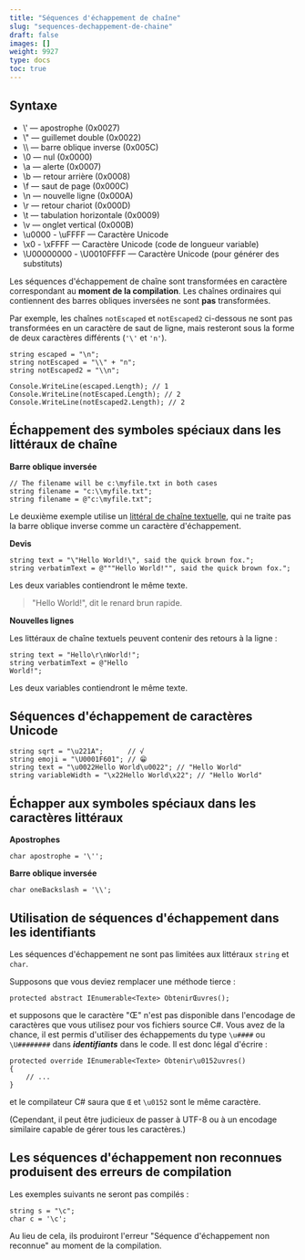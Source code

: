```yaml
---
title: "Séquences d'échappement de chaîne"
slug: "sequences-dechappement-de-chaine"
draft: false
images: []
weight: 9927
type: docs
toc: true
---
```


## Syntaxe
- \\' — apostrophe (0x0027)
- \\" — guillemet double (0x0022)
- \\\ — barre oblique inverse (0x005C)
- \0 — nul (0x0000)
- \a — alerte (0x0007)
- \b — retour arrière (0x0008)
- \f — saut de page (0x000C)
- \n — nouvelle ligne (0x000A)
- \r — retour chariot (0x000D)
- \t — tabulation horizontale (0x0009)
- \v — onglet vertical (0x000B)
- \u0000 - \uFFFF — Caractère Unicode
- \x0 - \xFFFF — Caractère Unicode (code de longueur variable)
- \U00000000 - \U0010FFFF — Caractère Unicode (pour générer des substituts)

Les séquences d'échappement de chaîne sont transformées en caractère correspondant au **moment de la compilation**. Les chaînes ordinaires qui contiennent des barres obliques inversées ne sont **pas** transformées.

Par exemple, les chaînes `notEscaped` et `notEscaped2` ci-dessous ne sont pas transformées en un caractère de saut de ligne, mais resteront sous la forme de deux caractères différents (`'\'` et `'n'`).

    string escaped = "\n";
    string notEscaped = "\\" + "n";
    string notEscaped2 = "\\n";

    Console.WriteLine(escaped.Length); // 1
    Console.WriteLine(notEscaped.Length); // 2            
    Console.WriteLine(notEscaped2.Length); // 2

## Échappement des symboles spéciaux dans les littéraux de chaîne
**Barre oblique inversée**

    // The filename will be c:\myfile.txt in both cases
    string filename = "c:\\myfile.txt";
    string filename = @"c:\myfile.txt";

Le deuxième exemple utilise un [littéral de chaîne textuelle](https://www.wikiod.com/fr/docs/c%23/16/verbatim-strings#t=20151122021216101385), qui ne traite pas la barre oblique inverse comme un caractère d'échappement.

**Devis**

    string text = "\"Hello World!\", said the quick brown fox.";
    string verbatimText = @"""Hello World!"", said the quick brown fox.";

Les deux variables contiendront le même texte.

> "Hello World!", dit le renard brun rapide.

**Nouvelles lignes**

Les littéraux de chaîne textuels peuvent contenir des retours à la ligne :

    string text = "Hello\r\nWorld!";
    string verbatimText = @"Hello
    World!";

Les deux variables contiendront le même texte.

## Séquences d'échappement de caractères Unicode
    string sqrt = "\u221A";      // √
    string emoji = "\U0001F601"; // 😁
    string text = "\u0022Hello World\u0022"; // "Hello World"
    string variableWidth = "\x22Hello World\x22"; // "Hello World"

## Échapper aux symboles spéciaux dans les caractères littéraux
**Apostrophes**

    char apostrophe = '\'';
**Barre oblique inversée**

    char oneBackslash = '\\';

## Utilisation de séquences d'échappement dans les identifiants
Les séquences d'échappement ne sont pas limitées aux littéraux `string` et `char`.

Supposons que vous deviez remplacer une méthode tierce :

    protected abstract IEnumerable<Texte> ObtenirŒuvres();

et supposons que le caractère "Œ" n'est pas disponible dans l'encodage de caractères que vous utilisez pour vos fichiers source C#. Vous avez de la chance, il est permis d'utiliser des échappements du type `\u####` ou `\U########` dans ___identifiants___ dans le code. Il est donc légal d'écrire :

    protected override IEnumerable<Texte> Obtenir\u0152uvres()
    {
        // ...
    }

et le compilateur C# saura que `Œ` et `\u0152` sont le même caractère.

(Cependant, il peut être judicieux de passer à UTF-8 ou à un encodage similaire capable de gérer tous les caractères.)

## Les séquences d'échappement non reconnues produisent des erreurs de compilation
Les exemples suivants ne seront pas compilés :

    string s = "\c";
    char c = '\c';

Au lieu de cela, ils produiront l'erreur "Séquence d'échappement non reconnue" au moment de la compilation.

